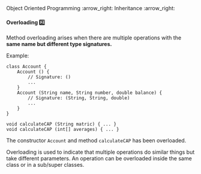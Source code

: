 <link rel="stylesheet" href="{{baseUrl}}/css/textbook.css">

<div class="website-content">

<div id="path">Object Oriented Programming :arrow_right: Inheritance :arrow_right:</div>

<div id="title">

#### Overloading :two:

</div>

<div id="body">

Method overloading arises when there are multiple operations with the **same name but different type signatures.**

<tip-box type="primary">

<include src="../../../common/definitions.md#def-type-signature" />

</tip-box>

<tip-box>

Example:

```
class Account {
    Account () {
        // Signature: ()
        ...
    }
    Account (String name, String number, double balance) {
        // Signature: (String, String, double)
        ...
    }
}
```

```
void calculateCAP (String matric) { ... }
void calculateCAP (int[] averages) { ... }
```

The constructor `Account` and method `calculateCAP` has been overloaded.

</tip-box>

Overloading is used to indicate that multiple operations do similar things but take different parameters. An operation can be overloaded inside the same class or in a sub/super classes.

</div>

</div>
